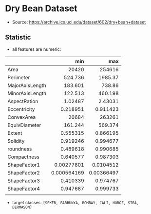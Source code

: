 # Dry Bean Dataset

- Source: https://archive.ics.uci.edu/dataset/602/dry+bean+dataset

## Statistic

- all features are numeric:

|                 |         min |        max |
| :-------------- | ----------: | ---------: |
| Area            |       20420 |     254616 |
| Perimeter       |     524.736 |    1985.37 |
| MajorAxisLength |     183.601 |     738.86 |
| MinorAxisLength |     122.513 |    460.198 |
| AspectRation    |     1.02487 |    2.43031 |
| Eccentricity    |    0.218951 |   0.911423 |
| ConvexArea      |       20684 |     263261 |
| EquivDiameter   |     161.244 |    569.374 |
| Extent          |    0.555315 |   0.866195 |
| Solidity        |    0.919246 |   0.994677 |
| roundness       |    0.489618 |   0.990685 |
| Compactness     |    0.640577 |   0.987303 |
| ShapeFactor1    |  0.00277801 |  0.0104512 |
| ShapeFactor2    | 0.000564169 | 0.00366497 |
| ShapeFactor3    |    0.410339 |   0.974767 |
| ShapeFactor4    |    0.947687 |   0.999733 |
|                 |             |            |

- target classes: `[SEKER, BARBUNYA, BOMBAY, CALI, HOROZ, SIRA, DERMASON]`